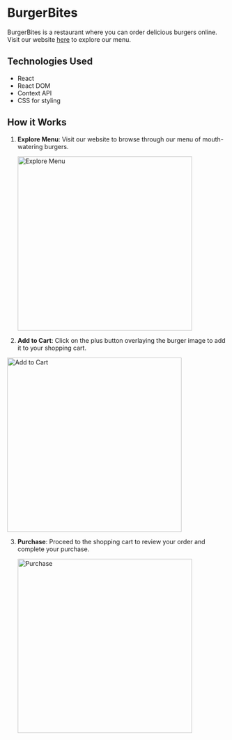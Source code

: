 # BurgerBites

BurgerBites is a restaurant where you can order delicious burgers online. Visit our website [here](https://burger-bites-delta.vercel.app) to explore our menu.

## Technologies Used

- React
- React DOM
- Context API
- CSS for styling

## How it Works

1. **Explore Menu**: Visit our website to browse through our menu of mouth-watering burgers.

   <img width="400" alt="Explore Menu" src="https://github.com/mohamedsharrif/BurgerBites/assets/140901952/5a843d29-2e50-4728-93e1-1ccdd93dc848">

2. **Add to Cart**: Click on the plus button overlaying the burger image to add it to your shopping cart.

  <img width="400" alt="Add to Cart" src="https://github.com/mohamedsharrif/BurgerBites/assets/140901952/6f3f58e7-ffc1-43a6-a120-6f2105358c34">

3. **Purchase**: Proceed to the shopping cart to review your order and complete your purchase.

   <img width="400" alt="Purchase" src="https://github.com/mohamedsharrif/BurgerBites/assets/140901952/0d09e968-d644-4785-9b8d-b982e294171a">

